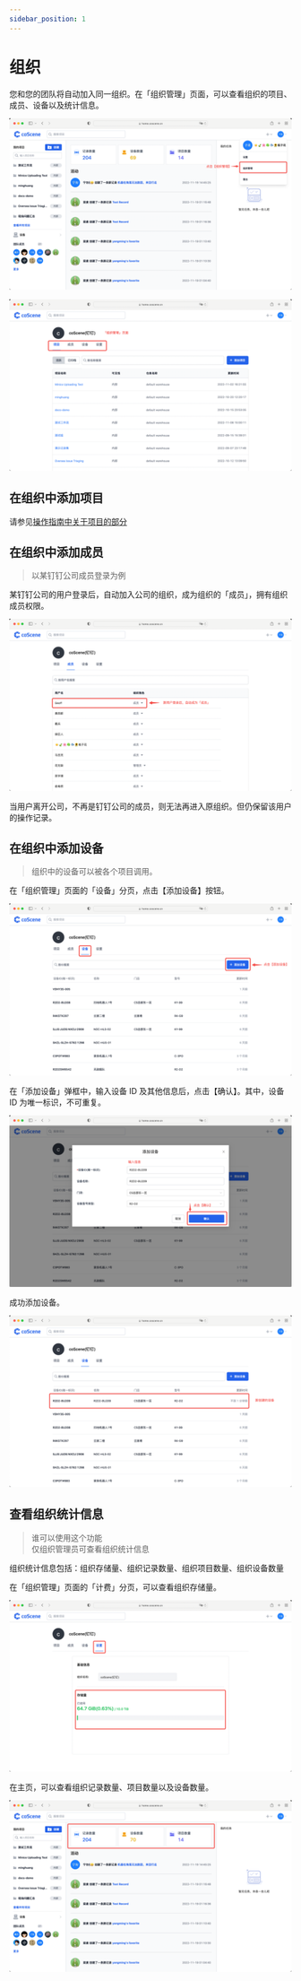 ```yaml
---
sidebar_position: 1
---
```


# 组织

您和您的团队将自动加入同一组织。在「组织管理」页面，可以查看组织的项目、成员、设备以及统计信息。

![org-1](./img/org-1.png)

![org-2](./img/org-2.png)

## 在组织中添加项目

请参见[操作指南中关于项目的部分](../task-and-comment/2-project.md)

## 在组织中添加成员

> 以某钉钉公司成员登录为例

某钉钉公司的用户登录后，自动加入公司的组织，成为组织的「成员」，拥有组织成员权限。

![org-3](./img/org-3.png)

当用户离开公司，不再是钉钉公司的成员，则无法再进入原组织。但仍保留该用户的操作记录。

## 在组织中添加设备

> 组织中的设备可以被各个项目调用。

在「组织管理」页面的「设备」分页，点击【添加设备】按钮。

![org-4](./img/org-4.png)

在「添加设备」弹框中，输入设备 ID 及其他信息后，点击【确认】。其中，设备 ID 为唯一标识，不可重复。

![org-5](./img/org-5.png)

成功添加设备。

![org-6](./img/org-6.png)

## 查看组织统计信息

> 谁可以使用这个功能<br />
> 仅组织管理员可查看组织统计信息

组织统计信息包括：组织存储量、组织记录数量、组织项目数量、组织设备数量

在「组织管理」页面的「计费」分页，可以查看组织存储量。

![org-7](./img/org-7.png)

在主页，可以查看组织记录数量、项目数量以及设备数量。

![org-8](./img/org-8.png)
